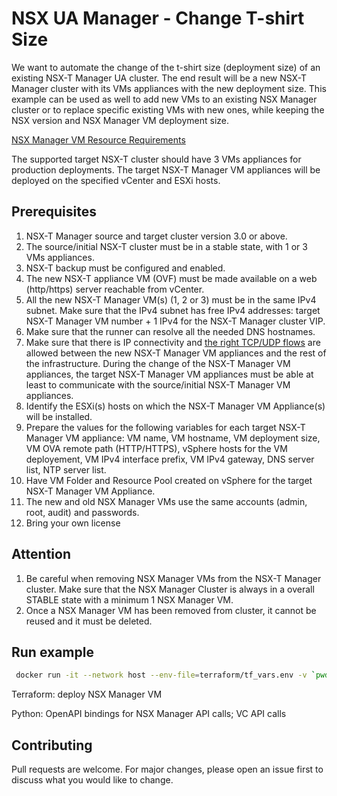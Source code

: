 # NSX UA Manager - Change T-shirt Size

We want to automate the change of the t-shirt size (deployment size) of an existing NSX-T Manager UA cluster.
The end result will be a new NSX-T Manager cluster with its VMs appliances with the new deployment size.
This example can be used as well to add new VMs to an existing NSX Manager cluster or to replace specific existing VMs with new ones, while keeping the NSX version and NSX Manager VM deployment size.

[NSX Manager VM Resource Requirements](https://docs.vmware.com/en/VMware-NSX-T-Data-Center/3.1/installation/GUID-AECA2EE0-90FC-48C4-8EDB-66517ACFE415.html)

The supported target NSX-T cluster should have 3 VMs appliances for production deployments.
The target NSX-T Manager VM appliances will be deployed on the specified vCenter and ESXi hosts.

## Prerequisites

1. NSX-T Manager source and target cluster version 3.0 or above.
2. The source/initial NSX-T cluster must be in a stable state, with 1 or 3 VMs appliances.
3. NSX-T backup must be configured and enabled.
4. The new NSX-T appliance VM (OVF) must be made available on a web (http/https) server reachable from vCenter.
5. All the new NSX-T Manager VM(s) (1, 2 or 3) must be in the same IPv4 subnet. Make sure that the IPv4 subnet has free IPv4 addresses: target NSX-T Manager VM number + 1 IPv4 for the NSX-T Manager cluster VIP.
6. Make sure that the runner can resolve all the needed DNS hostnames.
7. Make sure that there is IP connectivity and [the right TCP/UDP flows](https://ports.esp.vmware.com/home/NSX-T-Data-Center) are allowed between the new NSX-T Manager VM appliances and the rest of the infrastructure. During the change of the NSX-T Manager VM appliances, the target NSX-T Manager VM appliances must be able at least to communicate with the source/initial NSX-T Manager VM appliances.
8. Identify the ESXi(s) hosts on which the NSX-T Manager VM Appliance(s) will be installed.
9. Prepare the values for the following variables for each target NSX-T Manager VM appliance: VM name, VM hostname, VM deployment size, VM OVA remote path (HTTP/HTTPS), vSphere hosts for the VM deployement, VM IPv4 interface prefix, VM IPv4 gateway, DNS server list, NTP server list.
10. Have VM Folder and Resource Pool created on vSphere for the target NSX-T Manager VM Appliance.
11. The new and old NSX Manager VMs use the same accounts (admin, root, audit) and passwords.
12. Bring your own license

## Attention

1. Be careful when removing NSX Manager VMs from the NSX-T Manager cluster. Make sure that the NSX Manager Cluster is always in a overall STABLE state with a minimum 1 NSX Manager VM.
2. Once a NSX Manager VM has been removed from cluster, it cannot be reused and it must be deleted.

## Run example

```bash
 docker run -it --network host --env-file=terraform/tf_vars.env -v `pwd`:/workspace -w /workspace ipirva/runner ./main.py --help
```

Terraform: deploy NSX Manager VM

Python: OpenAPI bindings for NSX Manager API calls; VC API calls

## Contributing

Pull requests are welcome. For major changes, please open an issue first to discuss what you would like to change.
